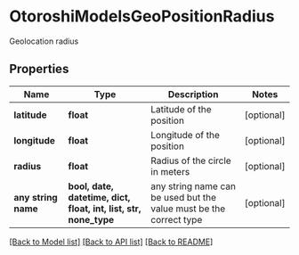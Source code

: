 # OtoroshiModelsGeoPositionRadius

Geolocation radius

## Properties
Name | Type | Description | Notes
------------ | ------------- | ------------- | -------------
**latitude** | **float** | Latitude of the position | [optional] 
**longitude** | **float** | Longitude of the position | [optional] 
**radius** | **float** | Radius of the circle in meters | [optional] 
**any string name** | **bool, date, datetime, dict, float, int, list, str, none_type** | any string name can be used but the value must be the correct type | [optional]

[[Back to Model list]](../README.md#documentation-for-models) [[Back to API list]](../README.md#documentation-for-api-endpoints) [[Back to README]](../README.md)


